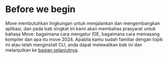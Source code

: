 # Before we begin

Move membutuhkan lingkungan untuk menjalankan dan mengembangkan aplikasi, dan pada bab singkat ini kami akan membahas prasyarat untuk bahasa Move: bagaimana cara mengatur IDE, bagaimana cara memasang kompiler dan apa itu move 2024. Apabila kamu sudah familiar dengan topik ini atau telah menginstall CLI, anda dapat melewatkan bab ini dan melanjutkan ke [bagian selanjutnya](../your-first-move/hello-world.md).

